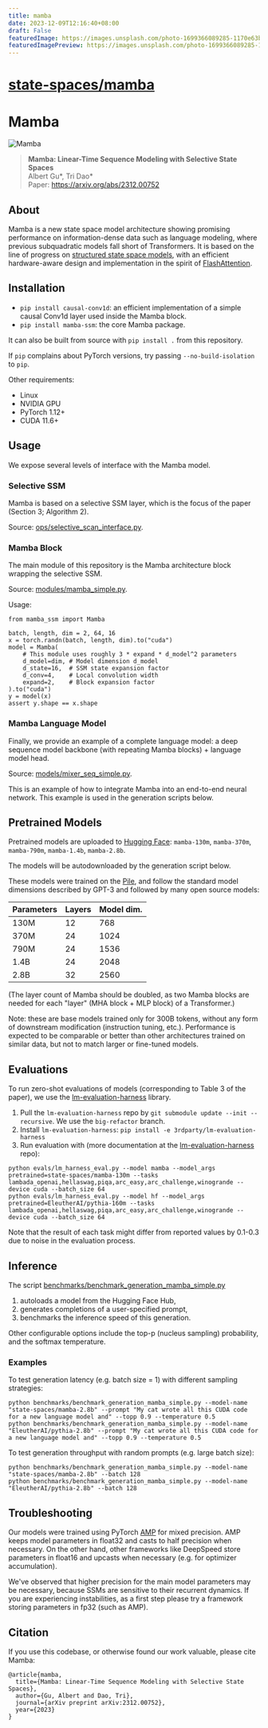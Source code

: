 ```yaml
---
title: mamba
date: 2023-12-09T12:16:40+08:00
draft: False
featuredImage: https://images.unsplash.com/photo-1699366089285-1170e63b78a5?ixid=M3w0NjAwMjJ8MHwxfHJhbmRvbXx8fHx8fHx8fDE3MDIwOTUzMjF8&ixlib=rb-4.0.3
featuredImagePreview: https://images.unsplash.com/photo-1699366089285-1170e63b78a5?ixid=M3w0NjAwMjJ8MHwxfHJhbmRvbXx8fHx8fHx8fDE3MDIwOTUzMjF8&ixlib=rb-4.0.3
---
```


# [state-spaces/mamba](https://github.com/state-spaces/mamba)

# Mamba

![Mamba](assets/selection.png "Selective State Space")
> **Mamba: Linear-Time Sequence Modeling with Selective State Spaces**\
> Albert Gu*, Tri Dao*\
> Paper: https://arxiv.org/abs/2312.00752

## About

Mamba is a new state space model architecture showing promising performance on information-dense data such as language modeling, where previous subquadratic models fall short of Transformers.
It is based on the line of progress on [structured state space models](https://github.com/state-spaces/s4),
with an efficient hardware-aware design and implementation in the spirit of [FlashAttention](https://github.com/Dao-AILab/flash-attention).

## Installation

- `pip install causal-conv1d`: an efficient implementation of a simple causal Conv1d layer used inside the Mamba block.
- `pip install mamba-ssm`: the core Mamba package.

It can also be built from source with `pip install .` from this repository.

If `pip` complains about PyTorch versions, try passing `--no-build-isolation` to `pip`.

Other requirements:
- Linux
- NVIDIA GPU
- PyTorch 1.12+
- CUDA 11.6+

## Usage

We expose several levels of interface with the Mamba model.

### Selective SSM

Mamba is based on a selective SSM layer, which is the focus of the paper (Section 3; Algorithm 2).

Source: [ops/selective_scan_interface.py](mamba_ssm/ops/selective_scan_interface.py).

### Mamba Block

The main module of this repository is the Mamba architecture block wrapping the selective SSM.

Source: [modules/mamba_simple.py](mamba_ssm/modules/mamba_simple.py).

Usage:
```
from mamba_ssm import Mamba

batch, length, dim = 2, 64, 16
x = torch.randn(batch, length, dim).to("cuda")
model = Mamba(
    # This module uses roughly 3 * expand * d_model^2 parameters
    d_model=dim, # Model dimension d_model
    d_state=16,  # SSM state expansion factor
    d_conv=4,    # Local convolution width
    expand=2,    # Block expansion factor
).to("cuda")
y = model(x)
assert y.shape == x.shape
```

### Mamba Language Model

Finally, we provide an example of a complete language model: a deep sequence model backbone (with repeating Mamba blocks) + language model head.

Source: [models/mixer_seq_simple.py](mamba_ssm/models/mixer_seq_simple.py).

This is an example of how to integrate Mamba into an end-to-end neural network.
This example is used in the generation scripts below.



## Pretrained Models

Pretrained models are uploaded to
[Hugging Face](https://huggingface.co/state-spaces): `mamba-130m`, `mamba-370m`,
`mamba-790m`, `mamba-1.4b`, `mamba-2.8b`.

The models will be autodownloaded by the generation script below.

These models were trained on the [Pile](https://huggingface.co/datasets/EleutherAI/pile), and follow the standard model dimensions described by GPT-3 and followed by many open source models:

| Parameters | Layers | Model dim. | 
|------------|--------|------------|
| 130M       | 12     | 768        |
| 370M       | 24     | 1024       |
| 790M       | 24     | 1536       |
| 1.4B       | 24     | 2048       |
| 2.8B       | 32     | 2560       |

(The layer count of Mamba should be doubled, as two Mamba blocks are needed for each "layer" (MHA block + MLP block) of a Transformer.)

Note: these are base models trained only for 300B tokens, without any form of downstream modification (instruction tuning, etc.).
Performance is expected to be comparable or better than other architectures trained on similar data, but not to match larger or fine-tuned models.


## Evaluations

To run zero-shot evaluations of models (corresponding to Table 3 of the paper),
we use the
[lm-evaluation-harness](https://github.com/EleutherAI/lm-evaluation-harness/tree/big-refactor)
library.

1. Pull the `lm-evaluation-harness` repo by `git submodule update --init
   --recursive`. We use the `big-refactor` branch.
2. Install `lm-evaluation-harness`: `pip install -e 3rdparty/lm-evaluation-harness`
3. Run evaluation with (more documentation at the [lm-evaluation-harness](https://github.com/EleutherAI/lm-evaluation-harness/tree/big-refactor) repo):
```
python evals/lm_harness_eval.py --model mamba --model_args pretrained=state-spaces/mamba-130m --tasks lambada_openai,hellaswag,piqa,arc_easy,arc_challenge,winogrande --device cuda --batch_size 64
python evals/lm_harness_eval.py --model hf --model_args pretrained=EleutherAI/pythia-160m --tasks lambada_openai,hellaswag,piqa,arc_easy,arc_challenge,winogrande --device cuda --batch_size 64
```

Note that the result of each task might differ from reported values by 0.1-0.3 due to noise in the evaluation process.

## Inference

The script [benchmarks/benchmark_generation_mamba_simple.py](benchmarks/benchmark_generation_mamba_simple.py)
1. autoloads a model from the Hugging Face Hub,
2. generates completions of a user-specified prompt,
3. benchmarks the inference speed of this generation.

Other configurable options include the top-p (nucleus sampling) probability, and the softmax temperature.

### Examples

To test generation latency (e.g. batch size = 1) with different sampling strategies:

```
python benchmarks/benchmark_generation_mamba_simple.py --model-name "state-spaces/mamba-2.8b" --prompt "My cat wrote all this CUDA code for a new language model and" --topp 0.9 --temperature 0.5
python benchmarks/benchmark_generation_mamba_simple.py --model-name "EleutherAI/pythia-2.8b" --prompt "My cat wrote all this CUDA code for a new language model and" --topp 0.9 --temperature 0.5
```

To test generation throughput with random prompts (e.g. large batch size):
```
python benchmarks/benchmark_generation_mamba_simple.py --model-name "state-spaces/mamba-2.8b" --batch 128
python benchmarks/benchmark_generation_mamba_simple.py --model-name "EleutherAI/pythia-2.8b" --batch 128
```


## Troubleshooting

Our models were trained using PyTorch [AMP](https://pytorch.org/docs/stable/amp.html) for mixed precision. AMP keeps model parameters in float32 and casts to half precision when necessary.
On the other hand, other frameworks like DeepSpeed store parameters in float16 and upcasts when necessary (e.g. for optimizer accumulation).

We've observed that higher precision for the main model parameters may be necessary, because SSMs are sensitive to their recurrent dynamics. If you are experiencing instabilities,
as a first step please try a framework storing parameters in fp32 (such as AMP).


## Citation

If you use this codebase, or otherwise found our work valuable, please cite Mamba:
```
@article{mamba,
  title={Mamba: Linear-Time Sequence Modeling with Selective State Spaces},
  author={Gu, Albert and Dao, Tri},
  journal={arXiv preprint arXiv:2312.00752},
  year={2023}
}
```
